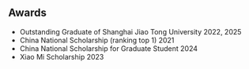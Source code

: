 ## Awards

<ul style="margin:0 0 5px;">
  <li><autocolor>Outstanding Graduate of Shanghai Jiao Tong University 2022, 2025</autocolor></li>
  <li><autocolor>China National Scholarship (ranking top 1) 2021 <autocolor></li>
  <li><autocolor>China National Scholarship for Graduate Student 2024 </autocolor></li>
  <li><autocolor>Xiao Mi Scholarship 2023 </autocolor></li>
</ul>
